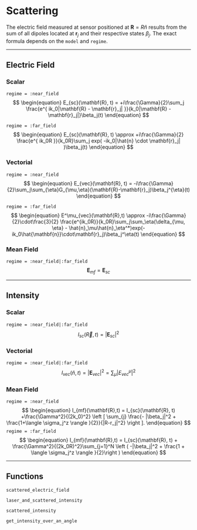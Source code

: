# Scattering

The electric field measured at sensor positioned at $\mathbf{R} = R\hat{n}$ results from the sum of all  dipoles located at $\mathbf{r}_j$ and their respective states $\beta_j$. The exact formula depends on the `model` and `regime`.

---

## Electric Field

### Scalar
`regime = :near_field`
$$
\begin{equation}
    E_{sc}(\mathbf{R}, t) = +i\frac{\Gamma}{2}\sum_j \frac{e^{ ik_0|\mathbf{R} - \mathbf{r}_j| }}{k_0|\mathbf{R} - \mathbf{r}_j|}\beta_j(t)
\end{equation}
$$

`regime = :far_field`
$$
\begin{equation}
    E_{sc}(\mathbf{R}, t) \approx +i\frac{\Gamma}{2} \frac{e^{ ik_0R }}{k_0R}\sum_j exp( -ik_0|\hat{n} \cdot \mathbf{r}_j| )\beta_j(t)
\end{equation}
$$

### Vectorial
`regime = :near_field`
$$
\begin{equation}
    E_{vec}(\mathbf{R}, t) = -i\frac{\Gamma}{2}\sum_j\sum_{\eta}G_{\mu,\eta}(\mathbf{R}-\mathbf{r}_j)\beta_j^{\eta}(t)
\end{equation}
$$

`regime = :far_field`
$$
\begin{equation}
    E^\mu_{vec}(\mathbf{R},t) \approx -i\frac{\Gamma}{2}\cdot\frac{3}{2} \frac{e^{ik_0R}}{k_0R}\sum_j\sum_\eta(\delta_{\mu, \eta} - \hat{n}_\mu\hat{n}_\eta^*)exp(-ik_0\hat{\mathbf{n}}\cdot\mathbf{r}_j)\beta_j^\eta(t)
\end{equation}
$$


### Mean Field
`regime = :near_field|:far_field`
$$
\begin{equation}
    \mathbf{E}_{mf} = \mathbf{E}_{sc}
\end{equation}
$$

---

## Intensity

### Scalar
`regime = :near_field|:far_field`
$$
\begin{equation}
    I_{sc}(\vec{R},t) = |\mathbf{E}_{sc}|^2
\end{equation}
$$

### Vectorial
`regime = :near_field|:far_field`
$$
\begin{equation}
    I_{vec}(\hat{n},t) = |\mathbf{E}_{vec}|^2 = \sum_\mu|E^\mu_{vec}|^2
\end{equation}
$$

### Mean Field
`regime = :near_field`
$$
\begin{equation}
    I_{mf}(\mathbf{R},t) = I_{sc}(\mathbf{R}, t)
        +\frac{\Gamma^2}{(2k_0)^2} \left [  \sum_{j} \frac{- |\beta_j|^2    + \frac{1+\langle \sigma_j^z \rangle }{2}}{|R-r_j|^2} \right ].
\end{equation}
$$
`regime = :far_field`
$$
\begin{equation}
    I_{mf}(\mathbf{R},t) = I_{sc}(\mathbf{R}, t) + \frac{\Gamma^2}{(2k_0R)^2}\sum_{j=1}^N \left ( -|\beta_j|^2 + \frac{1 + \langle \sigma_j^z \rangle }{2}\right )
\end{equation}
$$

---

## Functions

```@docs
scattered_electric_field
```

```@docs
laser_and_scattered_intensity
```

```@docs
scattered_intensity
```

```@docs
get_intensity_over_an_angle
```
